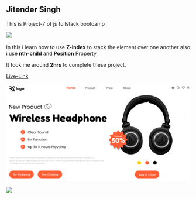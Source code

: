 ## Jitender Singh

This is Project-7 of js fullstack bootcamp

![](https://img.shields.io/badge/Technologies--used-Html%20Css-blue)

In this i learn how to use **Z-index** to stack the element over one another also i use **nth-child** and **Position** Property 

It took me around **2hrs** to complete these project.

[Live-Link](https://wireless-headphones.netlify.app/)

![](./thumbnail.png)

![](https://img.shields.io/badge/Hitesh%20choudhary-Learn%20code%20online-yellowgreen)